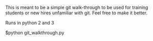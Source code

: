 This is meant to be a simple git walk-through to be used for
training students or new hires unfamiliar with git.
Feel free to make it better.

Runs in python 2 and 3

$python git_walkthrough.py
